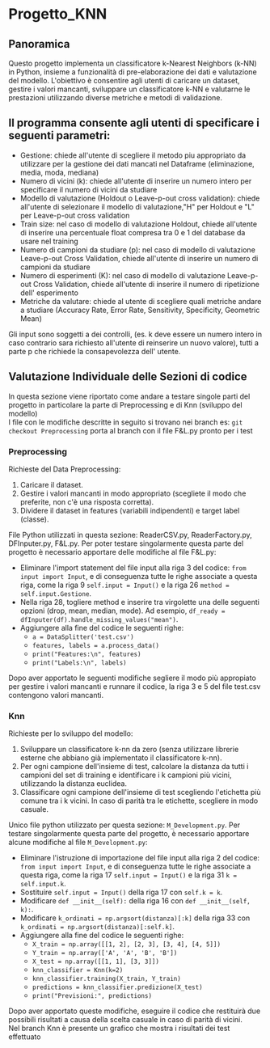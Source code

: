 # Progetto_KNN

## Panoramica
Questo progetto implementa un classificatore k-Nearest Neighbors (k-NN) in Python, insieme a funzionalità di pre-elaborazione dei dati e valutazione del modello.
L'obiettivo è consentire agli utenti di caricare un dataset, gestire i valori mancanti, sviluppare un classificatore k-NN e valutarne le prestazioni utilizzando diverse metriche e metodi di validazione.

## Il programma consente agli utenti di specificare i seguenti parametri:
-   Gestione: chiede all'utente di scegliere il metodo piu appropriato da utilizzare per la gestione dei dati mancati nel Dataframe (eliminazione, media, moda, mediana)
-	Numero di vicini (k): chiede all'utente di inserire un numero intero per specificare il numero di vicini da studiare
-   Modello di valutazione (Holdout o Leave-p-out cross validation): chiede all'utente di selezionare il modello di valutazione,"H" per Holdout e "L" per Leave-p-out cross validation 
-   Train size: nel caso di modello di valutazione Holdout, chiede all'utente di inserire una percentuale float compresa tra 0 e 1 del database da usare nel training
-   Numero di campioni da studiare (p): nel caso di modello di valutazione Leave-p-out Cross Validation, chiede all'utente di inserire un numero di campioni da studiare 
-   Numero di esperimenti (K): nel caso di modello di valutazione Leave-p-out Cross Validation, chiede all'utente di inserire il numero di ripetizione dell' esperimento
-   Metriche da valutare: chiede al utente di scegliere quali metriche andare a studiare (Accuracy Rate, Error Rate, Sensitivity, Specificity, Geometric Mean)

Gli input sono soggetti a dei controlli, (es. k deve essere un numero intero in caso contrario sara richiesto all'utente di reinserire un nuovo valore), tutti a parte p che richiede la consapevolezza dell' utente.

## Valutazione Individuale delle Sezioni di codice 
In questa sezione viene riportato come andare a testare singole parti del progetto in particolare la parte di Preprocessing e di Knn (sviluppo del modello)  
I file con le modifiche descritte in seguito si trovano nei branch es: `git checkout Preprocessing` porta al branch con il file F&L.py pronto per i test

### Preprocessing 
Richieste del Data Preprocessing:
1. Caricare il dataset.
1. Gestire i valori mancanti in modo appropriato (scegliete il modo che preferite, non c'è una risposta corretta).
1. Dividere il dataset in features (variabili indipendenti) e target label (classe).

File Python utilizzati in questa sezione: ReaderCSV.py, ReaderFactory.py, DFInputer.py, F&L.py.
Per poter testare singolarmente questa parte del progetto è necessario apportare delle modifiche al file F&L.py:  
- Eliminare l'import statement del file input alla riga 3 del codice: `from input import Input`, e di conseguenza tutte le righe associate a questa riga, come la riga 9 `self.input = Input()` e la riga 26 `method = self.input.Gestione`.
- Nella riga 28, togliere method e inserire tra virgolette una delle seguenti opzioni (drop, mean, median, mode). Ad esempio,   `df_ready = dfInputer(df).handle_missing_values("mean")`.
- Aggiungere alla fine del codice le seguenti righe:
    - `a = DataSplitter('test.csv')`
    - `features, labels = a.process_data()`
    - `print("Features:\n", features)`
    - `print("Labels:\n", labels)`  

Dopo aver apportato le seguenti modifiche segliere il modo più appropiato per gestire i valori mancanti e runnare il codice, la riga 3 e 5 del file test.csv contengono valori mancanti.  

### Knn 
Richieste per lo sviluppo del modello:
1. Sviluppare un classificatore k-nn da zero (senza utilizzare librerie esterne che abbiano già implementato il classificatore k-nn).
1. Per ogni campione dell'insieme di test, calcolare la distanza da tutti i campioni del set di training e identificare i k campioni più vicini, utilizzando la distanza euclidea.
1. Classificare ogni campione dell'insieme di test scegliendo l'etichetta più comune tra i k vicini. In caso di parità tra le etichette, scegliere in modo casuale.

Unico file python utilizzato per questa sezione: `M_Development.py`.
Per testare singolarmente questa parte del progetto, è necessario apportare alcune modifiche al file `M_Development.py`:

- Eliminare l'istruzione di importazione del file input alla riga 2 del codice: `from input import Input`, e di conseguenza tutte le righe associate a questa riga, come la riga 17 `self.input = Input()` e la riga 31 `k = self.input.k`.
- Sostituire `self.input = Input()` della riga 17 con `self.k = k`.
- Modificare `def __init__(self):` della riga 16 con `def __init__(self, k):`.
- Modificare `k_ordinati = np.argsort(distanza)[:k]` della riga 33 con `k_ordinati = np.argsort(distanza)[:self.k]`.
- Aggiungere alla fine del codice le seguenti righe:
    - `X_train = np.array([[1, 2], [2, 3], [3, 4], [4, 5]])`
    - `Y_train = np.array(['A', 'A', 'B', 'B'])`
    - `X_test = np.array([[1, 1], [3, 3]])`
    - `knn_classifier = Knn(k=2)`
    - `knn_classifier.training(X_train, Y_train)`
    - `predictions = knn_classifier.predizione(X_test)`
    - `print("Previsioni:", predictions)`

Dopo aver apportato queste modifiche, eseguire il codice che restituirà due possibili risultati a causa della scelta casuale in caso di parità di vicini.  
Nel branch Knn è presente un grafico che mostra i risultati dei test effettuato

